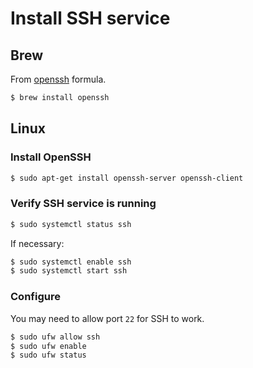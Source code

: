 # Install SSH service

## Brew

From [openssh](https://formulae.brew.sh/formula/openssh) formula.

```sh
$ brew install openssh
```


## Linux

### Install OpenSSH

```sh
$ sudo apt-get install openssh-server openssh-client
```

### Verify SSH service is running

```sh
$ sudo systemctl status ssh
```

If necessary:

```sh
$ sudo systemctl enable ssh
$ sudo systemctl start ssh
```

### Configure

You may need to allow port `22` for SSH to work.

```sh
$ sudo ufw allow ssh
$ sudo ufw enable
$ sudo ufw status
```

